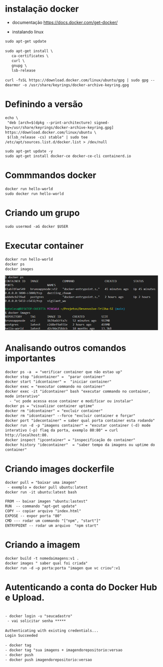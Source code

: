  # instalação docker 
 - documentação https://docs.docker.com/get-docker/

 - instalando linux

 ````
 sudo apt-get update

 sudo apt-get install \
    ca-certificates \
    curl \
    gnupg \
    lsb-release

curl -fsSL https://download.docker.com/linux/ubuntu/gpg | sudo gpg --dearmor -o /usr/share/keyrings/docker-archive-keyring.gpg
 ````
# Definindo a versão
 ````
echo \
  "deb [arch=$(dpkg --print-architecture) signed-by=/usr/share/keyrings/docker-archive-keyring.gpg] https://download.docker.com/linux/ubuntu \
  $(lsb_release -cs) stable" | sudo tee /etc/apt/sources.list.d/docker.list > /dev/null
````
````
sudo apt-get update -y
sudo apt-get install docker-ce docker-ce-cli containerd.io
````
# Commmandos docker
````
docker run hello-world
sudo docker run hello-world
````

# Criando um grupo

````
sudo usermod -aG docker $USER
````

# Executar container
````
docker run hello-world
docker ps
docker images
````

<img src="docker ps.png" alt="Alt Text" width="1000">


 # Analisando outros comandos importantes

 ``` 
 docker ps -a  = "verificar container que não estao up"
 docker stop "idcontainer" =  "parar container"
 docker start "idcontainer" =  "iniciar container"
 docker exec = "executar commando no container"
 docker exec -it "idcontainer" bash "executar commando no container, mode interativo"
   - "vc pode acessa esse container e modificar ou instalar"
docker ps = "visualizar container uptime"
docker rm "idcontainer" = "excluir container"
docker rm "idcontainer" --force "excluir container e forçar"
docker port "idecontainer" = saber qual porta container esta rodando"
docker run -d -p "imagens container" = "excutar container (-d) mode interativo (-p) flaq da porta, exemplo 80:80" = curl http://localhost:80.
 docker inspect "ipcontainer" = "inspecificação do container"
 docker history "idecontainer"  = "saber tempo da imagens ou uptime do container"
``` 

# Criando images dockerfile
``` 
docker pull = "baixar uma imagen"
 - exemplo = docker pull ubuntu:latest
docker run -it ubuntu:latest bash 
``` 

  ``` - Criando dockerfile - "Commando sempre com letras Maiusculas"
  FROM -- baixar imagen "ubuntu:lastest"
  RUN  -- commando "apt-get update"
  COPY -- copiar arquivo "index.html" 
  EXPOSE -- expor porta "80"
  CMD --- rodar um commando "["npm", "start"]"
  ENTRYPOINT -- rodar um arquivo  "npm start"
```

 # Criando a imagem

 ``` build
 docker build -t nomedaimagens:v1 .
 docker images " saber qual foi criada"
 docker run -d –p porta:porta "imagen que vc criou":v1
```

# Autenticando a conta do Docker Hub e Upload.

```docker login hub

- docker login -u "seucadastro"
 - vai solicitar senha *****

Authenticating with existing credentials...
Login Succeeded

- docker tag
- docker tag "sua imagens + imagendorepositorio:versao
- docker push
- docker push imagendorepositorio:versao
```